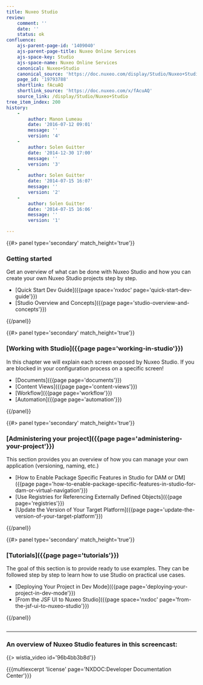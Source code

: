 ```yaml
---
title: Nuxeo Studio
review:
    comment: ''
    date: ''
    status: ok
confluence:
    ajs-parent-page-id: '1409040'
    ajs-parent-page-title: Nuxeo Online Services
    ajs-space-key: Studio
    ajs-space-name: Nuxeo Online Services
    canonical: Nuxeo+Studio
    canonical_source: 'https://doc.nuxeo.com/display/Studio/Nuxeo+Studio'
    page_id: '19793788'
    shortlink: fAcuAQ
    shortlink_source: 'https://doc.nuxeo.com/x/fAcuAQ'
    source_link: /display/Studio/Nuxeo+Studio
tree_item_index: 200
history:
    -
        author: Manon Lumeau
        date: '2016-07-12 09:01'
        message: ''
        version: '4'
    -
        author: Solen Guitter
        date: '2014-12-30 17:00'
        message: ''
        version: '3'
    -
        author: Solen Guitter
        date: '2014-07-15 16:07'
        message: ''
        version: '2'
    -
        author: Solen Guitter
        date: '2014-07-15 16:06'
        message: ''
        version: '1'

---
```

<div class="row" data-equalizer data-equalize-on="medium"><div class="column medium-6">{{#> panel type='secondary' match_height='true'}}

### Getting started

Get an overview of what can be done with Nuxeo Studio and how you can create your own Nuxeo Studio projects step by step.

- [Quick Start Dev Guide]({{page space='nxdoc' page='quick-start-dev-guide'}})
- [Studio Overview and Concepts]({{page page='studio-overview-and-concepts'}})

{{/panel}}</div><div class="column medium-6">{{#> panel type='secondary' match_height='true'}}

### [Working with Studio]({{page page='working-in-studio'}})

In this chapter we will explain each screen exposed by Nuxeo Studio. If you are blocked in your configuration process on a specific screen!

- [Documents]({{page page='documents'}})
- [Content Views]({{page page='content-views'}})
- [Workflow]({{page page='workflow'}})
- [Automation]({{page page='automation'}})

{{/panel}}</div></div><div class="row" data-equalizer data-equalize-on="medium"><div class="column medium-6">{{#> panel type='secondary' match_height='true'}}

### [Administering your project]({{page page='administering-your-project'}})

This section provides you an overview of how you can manage your own application (versioning, naming, etc.)

- [How to Enable Package Specific Features in Studio for DAM or DM]({{page page='how-to-enable-package-specific-features-in-studio-for-dam-or-virtual-navigation'}})
- [Use Registries for Referencing Externally Defined Objects]({{page page='registries'}})
- [Update the Version of Your Target Platform]({{page page='update-the-version-of-your-target-platform'}})

{{/panel}}</div><div class="column medium-6">{{#> panel type='secondary' match_height='true'}}

### [Tutorials]({{page page='tutorials'}})

The goal of this section is to provide ready to use examples. They can be followed step by step to learn how to use Studio on practical use cases.

- [Deploying Your Project in Dev Mode]({{page page='deploying-your-project-in-dev-mode'}})
- [From the JSF UI to Nuxeo Studio]({{page space='nxdoc' page='from-the-jsf-ui-to-nuxeo-studio'}})

{{/panel}}</div></div>

* * *

### An overview of Nuxeo Studio features in&nbsp;this screencast:

{{> wistia_video id='96b4bb3b8d'}}

{{{multiexcerpt 'license' page='NXDOC:Developer Documentation Center'}}}
